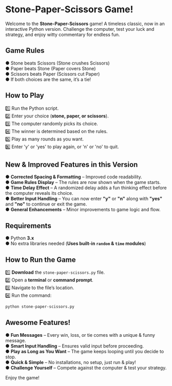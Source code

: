 # **Stone-Paper-Scissors Game!**  

Welcome to the **Stone-Paper-Scissors** game! A timeless classic, now in an interactive Python version. Challenge the computer, test your luck and strategy, and enjoy witty commentary for endless fun.

## **Game Rules**  
● Stone beats Scissors (Stone crushes Scissors)  
● Paper beats Stone (Paper covers Stone)  
● Scissors beats Paper (Scissors cut Paper)  
● If both choices are the same, it’s a tie!  

## **How to Play**  
1️⃣ Run the Python script.  
2️⃣ Enter your choice (**stone, paper, or scissors**).  
3️⃣ The computer randomly picks its choice.  
4️⃣ The winner is determined based on the rules.  
5️⃣ Play as many rounds as you want.  
6️⃣ Enter 'y' or 'yes' to play again, or 'n' or 'no' to quit.

## **New & Improved Features in this Version**  
● **Corrected Spacing & Formatting** – Improved code readability.  
● **Game Rules Display** – The rules are now shown when the game starts.  
● **Time Delay Effect** – A randomized delay adds a fun thinking effect before the computer reveals its choice.  
● **Better Input Handling** – You can now enter **"y"** or **"n"** along with **"yes"** and **"no"** to continue or exit the game.  
● **General Enhancements** – Minor improvements to game logic and flow.  

## **Requirements**  
● Python **3.x**  
● No extra libraries needed (**Uses built-in `random` & `time` modules**)  

## **How to Run the Game**  
1️⃣ **Download** the `stone-paper-scissors.py` file.  
2️⃣ Open a **terminal** or **command prompt**.  
3️⃣ Navigate to the file’s location.  
4️⃣ Run the command:  
   ```bash
   python stone-paper-scissors.py
   ```  

## **Awesome Features!**  
● **Fun Messages** – Every win, loss, or tie comes with a unique & funny message.  
● **Smart Input Handling** – Ensures valid input before proceeding.  
● **Play as Long as You Want** – The game keeps looping until you decide to stop.  
● **Quick & Simple** – No installations, no setup, just run & play!  
● **Challenge Yourself** – Compete against the computer & test your strategy.  


Enjoy the game!
